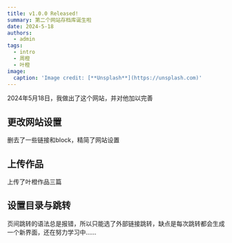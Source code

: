 ```yaml
---
title: v1.0.0 Released!
summary: 第二个网站存档库诞生啦
date: 2024-5-18
authors:
  - admin
tags:
  - intro
  - 周橙
  - 叶橙
image:
  caption: 'Image credit: [**Unsplash**](https://unsplash.com)'
---
```


2024年5月18日，我做出了这个网站，并对他加以完善

## 更改网站设置

删去了一些链接和block，精简了网站设置

## 上传作品

上传了叶橙作品三篇

## 设置目录与跳转

页间跳转的语法总是报错，所以只能选了外部链接跳转，缺点是每次跳转都会生成一个新界面，还在努力学习中……